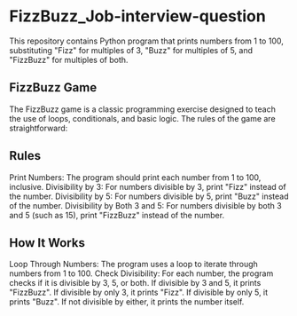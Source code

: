 # FizzBuzz_Job-interview-question
This repository contains Python program that prints numbers from 1 to 100, substituting "Fizz" for multiples of 3, "Buzz" for multiples of 5, and "FizzBuzz" for multiples of both.
## FizzBuzz Game
The FizzBuzz game is a classic programming exercise designed to teach the use of loops, conditionals, and basic logic. The rules of the game are straightforward:
## Rules
Print Numbers: The program should print each number from 1 to 100, inclusive.
Divisibility by 3: For numbers divisible by 3, print "Fizz" instead of the number.
Divisibility by 5: For numbers divisible by 5, print "Buzz" instead of the number.
Divisibility by Both 3 and 5: For numbers divisible by both 3 and 5 (such as 15), print "FizzBuzz" instead of the number.
## How It Works
Loop Through Numbers: The program uses a loop to iterate through numbers from 1 to 100.
Check Divisibility:
For each number, the program checks if it is divisible by 3, 5, or both.
If divisible by 3 and 5, it prints "FizzBuzz".
If divisible by only 3, it prints "Fizz".
If divisible by only 5, it prints "Buzz".
If not divisible by either, it prints the number itself.
